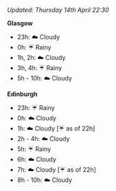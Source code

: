 *Updated: Thursday 14th April 22:30*

**Glasgow**

* 23h: :cloud: Cloudy
* 0h: :umbrella: Rainy
* 1h, 2h: :cloud: Cloudy
* 3h, 4h: :umbrella: Rainy
* 5h - 10h: :cloud: Cloudy

**Edinburgh**

* 23h: :umbrella: Rainy
* 0h: :cloud: Cloudy
* 1h: :cloud: Cloudy [:umbrella: as of 22h]
* 2h - 4h: :cloud: Cloudy
* 5h: :umbrella: Rainy
* 6h: :cloud: Cloudy
* 7h: :cloud: Cloudy [:umbrella: as of 22h]
* 8h - 10h: :cloud: Cloudy
